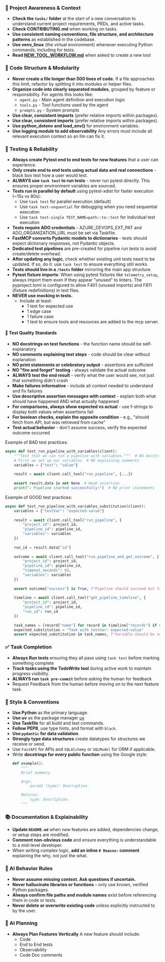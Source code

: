 ### 🔄 Project Awareness & Context
- **Check the `tasks/` folder** at the start of a new conversation to understand current project requirements, PRDs, and active tasks.
- **Check CONTRIBUTING.md** when working on tasks.
- **Use consistent naming conventions, file structure, and architecture patterns** as established in the codebase.
- **Use venv_linux** (the virtual environment) whenever executing Python commands, including for tests.
- **Read [NEW_TOOL_WORKFLOW.md](NEW_TOOL_WORKFLOW.md)** when asked to create a new tool

### 🧱 Code Structure & Modularity
- **Never create a file longer than 500 lines of code.** If a file approaches this limit, refactor by splitting it into modules or helper files.
- **Organize code into clearly separated modules**, grouped by feature or responsibility.
  For agents this looks like:
    - `agent.py` - Main agent definition and execution logic 
    - `tools.py` - Tool functions used by the agent 
    - `prompts.py` - System prompts
- **Use clear, consistent imports** (prefer relative imports within packages).
- **Use clear, consistent imports** (prefer relative imports within packages).
- **Use python_dotenv and load_env()** for environment variables.
- **Use logging module to add observability** Any errors must include all relevant execution context so an llm can fix it.

### 🧪 Testing & Reliability
- **Always create Pytest end to end tests for new features** that a user can experience.
- **Only create end to end tests using actual data and real connections** - black box test how a user would test.
- **ALWAYS use `task test` to run tests** - never run pytest directly. This ensures proper environment variables are sourced.
- **Tests run in parallel by default** using pytest-xdist for faster execution (~15s vs 80s):
  - Use `task test` for parallel execution (default)
  - Use `task test-sequential` for debugging when you need sequential execution
  - Use `task test-single TEST_NAME=path::to::test` for individual test execution
- **Tests require ADO credentials** - AZURE_DEVOPS_EXT_PAT and ADO_ORGANIZATION_URL must be set via Taskfile.
- **FastMCP converts Pydantic models to dictionaries** - tests should expect dictionary responses, not Pydantic objects.
- **Dedicated test pipelines** are pre-created for pipeline run tests to avoid create/delete overhead.
- **After updating any logic**, check whether existing unit tests need to be updated. If so, do it. use `task test` to ensure everything still works
- **Tests should live in a `/tests` folder** mirroring the main app structure.
- **Pytest fixture imports**: When using pytest fixtures like `telemetry_setup`, always import them even if they appear "unused" to linters. The pyproject.toml is configured to allow F401 (unused imports) and F811 (fixture redefinitions) in test files.
- **NEVER use mocking in tests.** 
  - Include at least:
    - 1 test for expected use
    - 1 edge case
    - 1 failure case
    - 1 test to ensure tools and resources are added to the mcp server.

#### 🎯 Test Quality Standards
- **NO docstrings on test functions** - the function name should be self-explanatory
- **NO comments explaining test steps** - code should be clear without explanation
- **NO print statements or celebratory output** - assertions are sufficient
- **NO "fire and forget" testing** - always validate the actual outcome
- **ALWAYS test the end result** - verify what the user would see, not just that something didn't crash
- **Make failures informative** - include all context needed to understand and fix failures
- **Use descriptive assertion messages with context** - explain both what should have happened AND what actually happened
- **For comparisons, always show expected vs actual** - use f-strings to display both values when assertions fail
- **For boolean checks, explain the opposite condition** - e.g., "should fetch from API, but was retrieved from cache"
- **Test actual behavior** - don't assume success, verify the expected outcome occurred

Example of BAD test practices:
```python
async def test_run_pipeline_with_variables(client):
    """Test that we can run a pipeline with variables."""  # NO docstring
    # First we set up our variables  # NO explaining comments
    variables = {"test": "value"}
    
    result = await client.call_tool("run_pipeline", {...})
    
    assert result.data is not None  # Weak assertion
    print("✓ Pipeline started successfully!")  # NO print statements
```

Example of GOOD test practices:
```python
async def test_run_pipeline_with_variables_substitution(client):
    variables = {"testVar": "expected-value"}
    
    result = await client.call_tool("run_pipeline", {
        "project_id": project_id,
        "pipeline_id": pipeline_id,
        "variables": variables
    })
    
    run_id = result.data["id"]
    
    outcome = await client.call_tool("run_pipeline_and_get_outcome", {
        "project_id": project_id,
        "pipeline_id": pipeline_id,
        "timeout_seconds": 60,
        "variables": variables
    })
    
    assert outcome["success"] is True, f"Pipeline should succeed but failed: {outcome.get('failure_summary')}"
    
    timeline = await client.call_tool("get_pipeline_timeline", {
        "project_id": project_id,
        "pipeline_id": pipeline_id,
        "run_id": run_id
    })
    
    task_names = [record["name"] for record in timeline["records"] if record.get("type") == "Task"]
    expected_substitution = "Task with testVar: expected-value"
    assert expected_substitution in task_names, f"Variable should be substituted in task name. Expected '{expected_substitution}' in tasks but found: {task_names}"
```

### ✅ Task Completion
- **Always Run tests** ensuring they all pass using `task test` before marking something complete
- **Track tasks using the TodoWrite tool** during active work to maintain progress visibility.
- **ALWAYS run `task pre-commit`** before asking the human for feedback
- Request Feedback from the human before moving on to the next feature task.

### 📎 Style & Conventions
- **Use Python** as the primary language.
- **Use uv** as the package manager [uv](https://github.com/astral-sh/uv)
- **Use Taskfile** for all build and test commands.
- **Follow PEP8**, use type hints, and format with `black`.
- **Use `pydantic` for data validation**.
- **Strongly type data structures** create datatypes for structures we receive or send.
- Use `FastAPI` for APIs and `SQLAlchemy` or `SQLModel` for ORM if applicable.
- Write **docstrings for every public function** using the Google style:
  ```python
  def example():
      """
      Brief summary.

      Args:
          param1 (type): Description.

      Returns:
          type: Description.
      """
  ```

### 📚 Documentation & Explainability
- **Update `README.md`** when new features are added, dependencies change, or setup steps are modified.
- **Comment non-obvious code** and ensure everything is understandable to a mid-level developer.
- When writing complex logic, **add an inline `# Reason:` comment** explaining the why, not just the what.

### 🧠 AI Behavior Rules
- **Never assume missing context. Ask questions if uncertain.**
- **Never hallucinate libraries or functions** – only use known, verified Python packages.
- **Always confirm file paths and module names** exist before referencing them in code or tests.
- **Never delete or overwrite existing code** unless explicitly instructed to by the user.

### 📝 AI Planning
- **Always Plan Features Vertically** A new feature should include:
  - Code
  - End to End tests
  - Observability
  - Code Doc comments